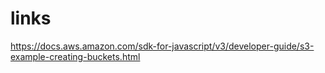 # links

https://docs.aws.amazon.com/sdk-for-javascript/v3/developer-guide/s3-example-creating-buckets.html